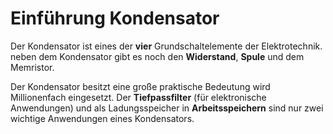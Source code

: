 # Einführung Kondensator

Der Kondensator ist eines der **vier** Grundschaltelemente der Elektrotechnik. neben dem Kondensator gibt es noch den **Widerstand**, **Spule** und dem Memristor.

Der Kondensator besitzt eine große praktische Bedeutung wird Millionenfach eingesetzt. Der **Tiefpassfilter** (für elektronische Anwendungen) und als Ladungsspeicher in **Arbeitsspeichern** sind nur zwei wichtige Anwendungen eines Kondensators.


